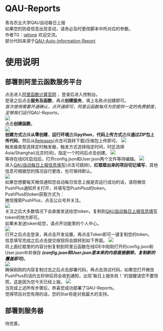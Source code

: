 # QAU-Reports
青岛农业大学QAU自动每日上报  
如果您的防疫信息出现变动，请务必及时更改脚本中所对应的参数。  
作者TG：[ialtone](https://t.me/ialtone)  欢迎交流。  
部分代码来源于[QAU-Auto-Information-Report](https://github.com/alexhoshina/QAU-Auto-Information-Report)

# 使用说明
## 部署到阿里云函数服务平台
点击进入[阿里函数计算官网](https://fcnext.console.aliyun.com/overview)
，登录后进入控制台。  
登录之后点击**服务及函数**，再点**创建服务**，填上名称点创建即可。  
*首次使用需要开通确认，点开通即可，阿里云函数每月为您提供一定的免费额度，足够我们运行QAU-Reports。*  
![](https://cdn.staticaly.com/gh/ialtone/ialtone@master/图床20220917150818.png)  
点击**创建函数**。  
![](https://cdn.staticaly.com/gh/ialtone/ialtone@master/图床20220917151446.png)  
**创建方式**选择**从零创建**，**运行环境**选择**python**，**代码上传方式**选择**通过ZIP包上传代码**，然后从[Releases](https://github.com/ialtone/QAU-Reports/releases/download/1.0/QAU-Reports1.0.zip)(点击可跳转下载)压缩包上传即可。
![](https://cdn.staticaly.com/gh/ialtone/ialtone@master/图床20220917151707.png)  
触发器类型选择定时触发器，触发方式选择指定时间，时区选择Asia/Shanghai(北京时间)，指定一个时间后点击创建。
![](https://cdn.staticaly.com/gh/ialtone/ialtone@master/图床20220917152051.png)  
等待在线IDE启动后，打开config.json和User.json两个文件等待编辑。
![](https://cdn.staticaly.com/gh/ialtone/ialtone@master/图床20220917152458.png)  
进入[QAU自动每日上报信息填写](http://qau.ialtone.xyz:8080/)(点击可跳转)，**红框框出来的项目切记填写**，其他信息可根据您的情况自行更改，也可保持默认。  
![](https://cdn.staticaly.com/gh/ialtone/ialtone@master/图床20220917152612.png)  
如果您想要每天微信通知您自动每日信息上报是否运行成功的话，请将微信PushPlus通知开关打开，并填写您PushPlus的token。  
PushPlus的token获取方式为：  
微信搜索PushPlus，点击公众号并关注。  
![](https://cdn.staticaly.com/gh/ialtone/ialtone@master/图床20220917153008.png)  
关注之后大多数情况下会直接发送给您token，复制到[QAU自动每日上报信息填写](http://qau.ialtone.xyz:8080/)token的地方即可。  
如果未发送token给您，请点开功能里的个人中心。  
![](https://cdn.staticaly.com/gh/ialtone/ialtone@master/图床20220917153240.png)  
打开之后点击登录，再点击开发设置，再点击Token即可一键复制您的token。  
信息填写完成之后点击提交按钮将会跳转到如下界面。
![](https://cdn.staticaly.com/gh/ialtone/ialtone@master/图床20220917154148.png)  
将上面红框里的内容分别复制到阿里云函数在线IDE中刚刚打开的config.json和User.json中并保存 ***(config.json和User.json里本来的内容直接删除，复制新的覆盖即可)***。  
![](https://cdn.staticaly.com/gh/ialtone/ialtone@master/图床20220917154453.png)  
确保刚刚的内容复制过去之后点击部署代码，再点击测试代码，如果您打开微信PushPlus的话约五秒钟后将会收到通知，出现'每日上报失败！'的提醒请您不要惊慌，这是因为您今天已经上报。
![](https://cdn.staticaly.com/gh/ialtone/ialtone@master/图床20220917154642.png)  
当完成上述所有步骤后，恭喜您成功部署了QAU-Reports。  
觉得项目对您有用的话，您的Star将是对我最大的支持。  
## 部署到服务器  
待完善。